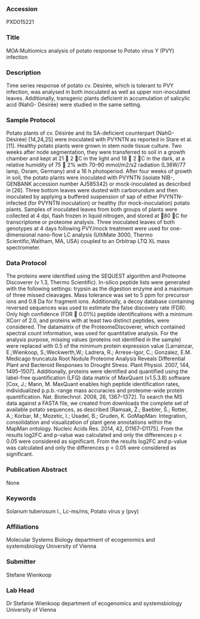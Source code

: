 ### Accession
PXD015221

### Title
MOA:Multiomics analysis of potato response to Potato virus Y (PVY) infection

### Description
Time series response of potato cv. Désirée, which is tolerant to PVY infection, was analysed in both inoculated as well as upper non-inoculated leaves. Additionally, transgenic plants deficient in accumulation of salicylic acid (NahG- Désirée) were studied in the same setting.

### Sample Protocol
Potato plants of cv. Désirée and its SA-deficient counterpart (NahG-Désirée) [14,24,25] were inoculated with PVYNTN as reported in Stare et al. [11]. Healthy potato plants were grown in stem node tissue culture. Two weeks after node segmentation, they were transferred to soil in a growth chamber and kept at 21  2 C in the light and 18  2 C in the dark, at a relative humidity of 75  2% with 70–90 mmol/m2/s2 radiation (L36W/77 lamp, Osram, Germany) and a 16 h photoperiod. After four weeks of growth in soil, the potato plants were inoculated with PVYNTN (isolate NIB-, GENBANK accession number AJ585342) or mock-inoculated as described in [26]. Three bottom leaves were dusted with carborundum and then inoculated by applying a buffered suspension of sap of either PVYNTN-infected (for PVYNTN inoculation) or healthy (for mock-inoculation) potato plants. Samples of inoculated leaves from both groups of plants were collected at 4 dpi, flash frozen in liquid nitrogen, and stored at 􀀀80 C for transcriptome or proteome analysis. Three inoculated leaves of both genotypes at 4 days following PVY/mock treatment were used for one-dimensional nano-flow LC analysis (UltiMate 3000, Thermo Scientific,Waltham, MA, USA) coupled to an Orbitrap LTQ XL mass spectrometer.

### Data Protocol
The proteins were identified using the SEQUEST algorithm and Proteome Discoverer (v 1.3, Thermo Scientific). In-silico peptide lists were generated with the following settings: trypsin as the digestion enzyme and a maximum of three missed cleavages. Mass tolerance was set to 5 ppm for precursor ions and 0.8 Da for fragment ions. Additionally, a decoy database containing reversed sequences was used to estimate the false discovery rate (FDR). Only high confidence (FDR  0.01%) peptide identifications with a minimum XCorr of 2.0, and proteins with at least two distinct peptides, were considered. The datamatrix of the ProteomeDiscoverer, which contained spectral count information, was used for quantitative analysis. For the analysis purpose, missing values (proteins not identified in the sample) were replaced with 0.5 of the minimum protein expression value [Larrainzar, E.;Wienkoop, S.;Weckwerth,W.; Ladrera, R.; Arrese-Igor, C.; Gonzalez, E.M. Medicago truncatula Root Nodule Proteome Analysis Reveals Differential Plant and Bacteroid Responses to Drought Stress. Plant Physiol. 2007, 144, 1495–1507]. Additionally, proteins were identified and quantified using the label-free quantification (LFQ) data matrix of MaxQuant (v1.5.3.8) software [Cox, J.; Mann, M. MaxQuant enables high peptide identification rates, individualized p.p.b.-range mass accuracies and proteome-wide protein quantification. Nat. Biotechnol. 2008, 26, 1367–1372]. To search the MS data against a FASTA file, we created from downloads the complete set of available potato sequences, as described [Ramsak, Ž.; Baebler, Š.; Rotter, A.; Korbar, M.; Mozetic, I.; Usadel, B.; Gruden, K. GoMapMan: Integration, consolidation and visualization of plant gene annotations within the MapMan ontology. Nucleic Acids Res. 2014, 42, D1167–D1175]. From the results log2FC and p-value was calculated and only the differences p < 0.05 were considered as significant. From the results log2FC and p-value was calculated and only the differences p < 0.05 were considered as significant.

### Publication Abstract
None

### Keywords
Solanum tuberosum l., Lc-ms/ms, Potato virus y (pvy)

### Affiliations
Molecular Systems Biology
department of ecogenomics and systemsbiology University of Vienna

### Submitter
Stefane Wienkoop

### Lab Head
Dr Stefanie Wienkoop
department of ecogenomics and systemsbiology University of Vienna


